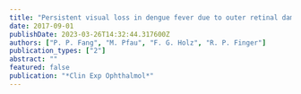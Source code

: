 ```yaml
---
title: "Persistent visual loss in dengue fever due to outer retinal damage"
date: 2017-09-01
publishDate: 2023-03-26T14:32:44.317600Z
authors: ["P. P. Fang", "M. Pfau", "F. G. Holz", "R. P. Finger"]
publication_types: ["2"]
abstract: ""
featured: false
publication: "*Clin Exp Ophthalmol*"
---
```


